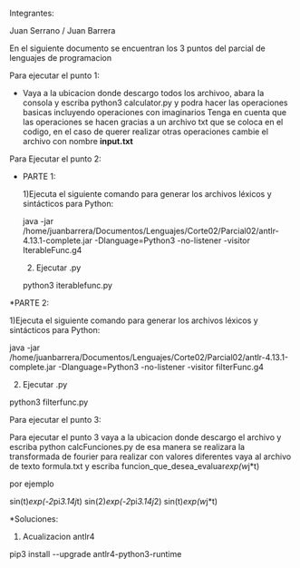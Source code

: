 Integrantes: 

Juan Serrano / Juan Barrera

En el siguiente documento se encuentran los 3 puntos del parcial de lenguajes de programacion


Para ejecutar el punto 1:
* Vaya a la ubicacion donde descargo todos los archivoo, abara la consola y escriba python3 calculator.py y podra hacer las operaciones basicas incluyendo operaciones con imaginarios
Tenga en cuenta que las operaciones se hacen gracias a un archivo txt que se coloca en el codigo, en el caso de querer realizar otras operaciones cambie el archivo con nombre **input.txt**


Para Ejecutar el punto 2:

* PARTE 1:
  
  1)Ejecuta el siguiente comando para generar los archivos léxicos y sintácticos para Python:
  
  java -jar /home/juanbarrera/Documentos/Lenguajes/Corte02/Parcial02/antlr-4.13.1-complete.jar -Dlanguage=Python3 -no-listener -visitor IterableFunc.g4
  
  2) Ejecutar .py
  
  python3 iterablefunc.py

*PARTE 2:

  1)Ejecuta el siguiente comando para generar los archivos léxicos y sintácticos para Python:
  
  java -jar /home/juanbarrera/Documentos/Lenguajes/Corte02/Parcial02/antlr-4.13.1-complete.jar -Dlanguage=Python3 -no-listener -visitor filterFunc.g4
  
  
  2) Ejecutar .py
  
  python3 filterfunc.py
  
Para ejecutar el punto 3:

Para ejecutar el punto 3 vaya a la ubicacion donde descargo el archivo y escriba python calcFunciones.py de esa manera se realizara la transformada de fourier
para realizar con valores diferentes vaya al archivo de texto formula.txt y escriba funcion_que_desea_evaluar*exp(w*j*t)

por ejemplo

sin(t)*exp(-2*pi*3.14j*t)
sin(2)*exp(-2*pi*3.14j*2)
sin(t)*exp(w*j*t)


*Soluciones:
  1) Acualizacion antlr4

pip3 install --upgrade antlr4-python3-runtime
